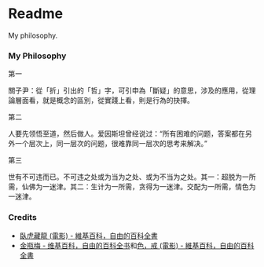 # Readme
My philosophy.

### My Philosophy

第一

關子尹：從「折」引出的「哲」字，可引申為「斷疑」的意思，涉及的應用，從理論層面看，就是概念的區別，從實踐上看，則是行為的抉擇。

第二

人要先领悟至道，然后做人。爱因斯坦曾经说过：“所有困难的问题，答案都在另外一个层次上，同一层次的问题，很难靠同一层次的思考来解决。”

第三

世有不可违而已。不可违之处或为当为之处、或为不当为之处。其一：超脱为一所需，仙佛为一迷津。其二：生计为一所需，贪得为一迷津。交配为一所需，情色为一迷津。

### Credits
- [臥虎藏龍 (電影) - 維基百科，自由的百科全書](https://zh.wikipedia.org/zh-tw/臥虎藏龍_(電影))
- [金瓶梅 - 维基百科，自由的百科全书](https://zh.wikipedia.org/zh-cn/金瓶梅)和[色，戒 (電影) - 維基百科，自由的百科全書](https://zh.wikipedia.org/zh-tw/色，戒_(電影))

